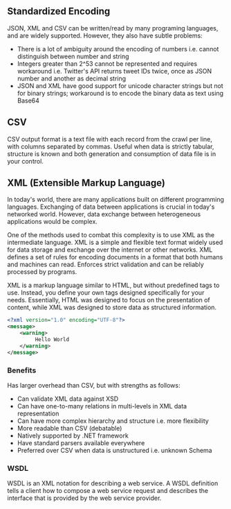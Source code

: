 ## Standardized Encoding

JSON, XML and CSV can be written/read by many programing languages, and are widely supported. However, they also have subtle problems:

- There is a lot of ambiguity around the encoding of numbers i.e. cannot distinguish between number and string
- Integers greater than 2^53 cannot be represented and requires workaround i.e. Twitter's API returns tweet IDs twice, once as JSON number and another as decimal string
- JSON and XML have good support for unicode character strings but not for binary strings; workaround is to encode the binary data as text using Base64

## CSV

CSV output format is a text file with each record from the crawl per line, with columns separated by commas. Useful when data is strictly tabular, structure is known and both generation and consumption of data file is in your control.

## XML (Extensible Markup Language)

In today's world, there are many applications built on different programming languages. Exchanging of data between applications is crucial in today's networked world. However, data exchange between heterogeneous applications would be complex.

One of the methods used to combat this complexity is to use XML as the intermediate language. XML is a simple and flexible text format widely used for data storage and exchange over the internet or other networks. XML defines a set of rules for encoding documents in a format that both humans and machines can read. Enforces strict validation and can be reliably processed by programs.

XML is a markup language similar to HTML, but without predefined tags to use. Instead, you define your own tags designed specifically for your needs. Essentially, HTML was designed to focus on the presentation of content, while XML was designed to store data as structured information.

```xml
<?xml version="1.0" encoding="UTF-8"?>
<message>
    <warning>
         Hello World
    </warning>
</message>
```

### Benefits

Has larger overhead than CSV, but with strengths as follows:

- Can validate XML data against XSD
- Can have one-to-many relations in multi-levels in XML data representation
- Can have more complex hierarchy and structure i.e. more flexibility
- More readable than CSV (debatable)
- Natively supported by .NET framework
- Have standard parsers available everywhere
- Preferred over CSV when data is unstructured i.e. unknown Schema

### WSDL

WSDL is an XML notation for describing a web service. A WSDL definition tells a client how to compose a web service request and describes the interface that is provided by the web service provider.
